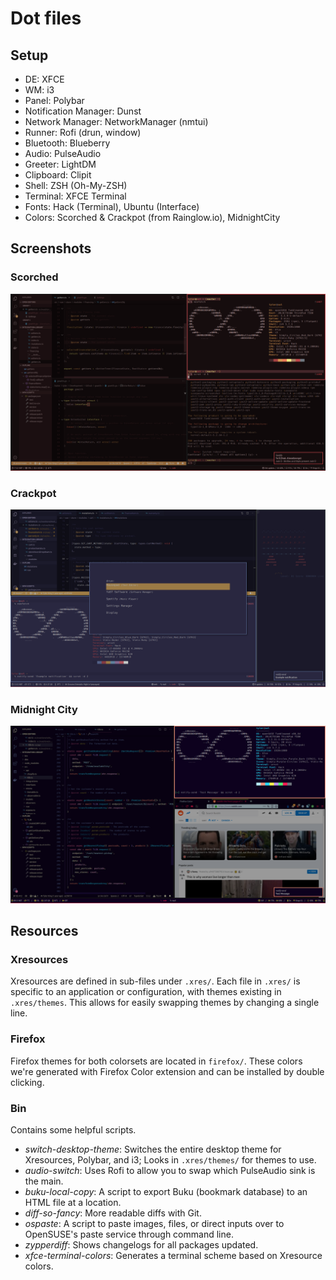 # Dot files

## Setup

+ DE: XFCE
+ WM: i3
+ Panel: Polybar
+ Notification Manager: Dunst
+ Network Manager: NetworkManager (nmtui)
+ Runner: Rofi (drun, window)
+ Bluetooth: Blueberry
+ Audio: PulseAudio
+ Greeter: LightDM
+ Clipboard: Clipit
+ Shell: ZSH (Oh-My-ZSH)
+ Terminal: XFCE Terminal
+ Fonts: Hack (Terminal), Ubuntu (Interface)
+ Colors: Scorched & Crackpot (from Rainglow.io), MidnightCity

## Screenshots

### Scorched

![Neofetch](/screenshot.png?raw=true)

### Crackpot

![Neofetch](/screenshot2.png?raw=true)

### Midnight City

![Neofetch](/screenshot3.png?raw=true)

## Resources

### Xresources

Xresources are defined in sub-files under `.xres/`. Each file in `.xres/` is specific to an application or configuration, with themes existing in `.xres/themes`. This allows for easily swapping themes by changing a single line.

### Firefox

Firefox themes for both colorsets are located in `firefox/`. These colors we're generated with Firefox Color extension and can be installed by double clicking.

### Bin

Contains some helpful scripts.

+ *switch-desktop-theme*: Switches the entire desktop theme for Xresources, Polybar, and i3; Looks in `.xres/themes/` for themes to use.
+ *audio-switch*: Uses Rofi to allow you to swap which PulseAudio sink is the main.
+ *buku-local-copy*: A script to export Buku (bookmark database) to an HTML file at a location.
+ *diff-so-fancy*: More readable diffs with Git.
+ *ospaste*: A script to paste images, files, or direct inputs over to OpenSUSE's paste service through command line.
+ *zypperdiff*: Shows changelogs for all packages updated.
+ *xfce-terminal-colors*: Generates a terminal scheme based on Xresource colors.

